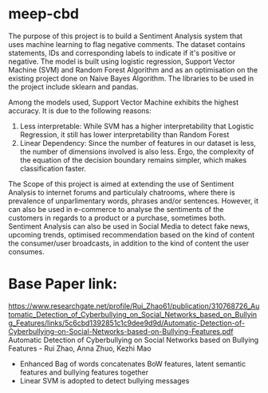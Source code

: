 # meep-cbd
The purpose of this project is to build a Sentiment Analysis system that uses machine learning to flag negative comments. The dataset contains statements, IDs and corresponding labels to indicate if it's positive or negative. The model is built using logistic regression, Support Vector Machine (SVM) and Random Forest Algorithm and as an optimisation on the existing project done on Naive Bayes Algorithm. The libraries to be used in the project include sklearn and pandas.

Among the models used, Support Vector Machine exhibits the highest accuracy. It is due to the following reasons: 
1. Less interpretable:
    While SVM has a higher interpretability that Logistic Regression, it still has lower interpretability than Random Forest
2. Linear Dependency:
    Since the number of features in our dataset is less, the number of dimensions involved is also less. Ergo, the complexity of the equation of the decision boundary remains simpler, which makes classification faster.
    
The Scope of this project is aimed at extending the use of Sentiment Analysis to internet forums and particulaly chatrooms, where there is prevalence of unparlimentary words, phrases and/or sentences. However, it can also be used in e-commerce to analyse the sentiments of the customers in regards to a product or a purchase, sometimes both.  Sentiment Analysis can also be used in Social Media to detect fake news, upcoming trends, optimised recommendation based on the kind of content the consumer/user broadcasts, in addition to the kind of content the user consumes. 

# Base Paper link: 
https://www.researchgate.net/profile/Rui_Zhao61/publication/310768726_Automatic_Detection_of_Cyberbullying_on_Social_Networks_based_on_Bullying_Features/links/5c6cbd1392851c1c9dee9d9d/Automatic-Detection-of-Cyberbullying-on-Social-Networks-based-on-Bullying-Features.pdf
Automatic Detection of Cyberbullying on Social Networks based on Bullying Features - Rui Zhao, Anna Zhuo, Kezhi Mao

- Enhanced Bag of words concatenates BoW features, latent semantic features and bullying features together
- Linear SVM is adopted to detect bullying messages
